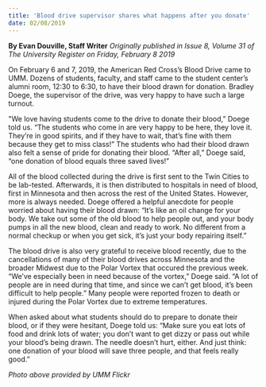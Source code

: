 ```yaml
---
title: 'Blood drive supervisor shares what happens after you donate'
date: 02/08/2019
---
```


**By Evan Douville, Staff Writer** _Originally published in Issue 8, Volume 31 of The University Register on Friday, February 8 2019_  	

On February 6 and 7, 2019, the American Red Cross’s Blood Drive came to UMM. Dozens of students, faculty, and staff came to the student center’s alumni room, 12:30 to 6:30, to have their blood drawn for donation. Bradley Doege, the supervisor of the drive, was very happy to have such a large turnout.

"We love having students come to the drive to donate their blood,” Doege told us. “The students who come in are very happy to be here, they love it. They’re in good spirits, and if they have to wait, that’s fine with them because they get to miss class!” The students who had their blood drawn also felt a sense of pride for donating their blood. “After all,” Doege said, “one donation of blood equals three saved lives!”

All of the blood collected during the drive is first sent to the Twin Cities to be lab-tested. Afterwards, it is then distributed to hospitals in need of blood, first in Minnesota and then across the rest of the United States. However, more is always needed. Doege offered a helpful anecdote for people worried about having their blood drawn: “It’s like an oil change for your body. We take out some of the old blood to help people out, and your body pumps in all the new blood, clean and ready to work. No different from a normal checkup or when you get sick, it’s just your body repairing itself.”

The blood drive is also very grateful to receive blood recently, due to the cancellations of many of their blood drives across Minnesota and the broader Midwest due to the Polar Vortex that occured the previous week. “We’ve especially been in need because of the vortex,” Doege said. “A lot of people are in need during that time, and since we can’t get blood, it’s been difficult to help people.” Many people were reported frozen to death or injured during the Polar Vortex due to extreme temperatures.

When asked about what students should do to prepare to donate their blood, or if they were hesitant, Doege told us: “Make sure you eat lots of food and drink lots of water; you don’t want to get dizzy or pass out while your blood’s being drawn. The needle doesn’t hurt, either. And just think: one donation of your blood will save three people, and that feels really good.”

_Photo above provided by UMM Flickr_
        	
        	


